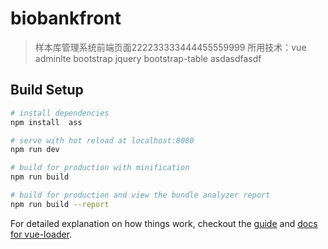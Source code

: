 # biobankfront

> 样本库管理系统前端页面222233333444455559999
> 所用技术：vue adminlte bootstrap jquery bootstrap-table asdasdfasdf

## Build Setup

``` bash
# install dependencies
npm install  ass

# serve with hot reload at localhost:8080
npm run dev

# build for production with minification
npm run build

# build for production and view the bundle analyzer report
npm run build --report
```

For detailed explanation on how things work, checkout the [guide](http://vuejs-templates.github.io/webpack/) and [docs for vue-loader](http://vuejs.github.io/vue-loader).
